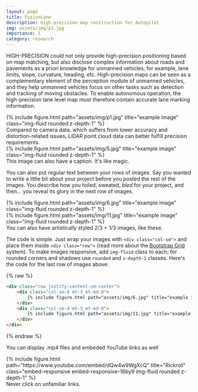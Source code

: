 ```yaml
---
layout: page
title: FusionLane
description: High-precision map construction for Autopilot
img: assets/img/p1.jpg
importance: 1
category: research
---
```


HIGH-PRECISION could not only provide high-precision positioning based on map matching, but also disclose complex information about roads and pavements as a priori knowledge for unmanned vehicles, for example, lane limits, slope, curvature, heading, etc. High-precision maps can be seen as a complementary element of the perception module of unmanned vehicles, and they help unmanned vehicles focus on other tasks such as detection and tracking of moving obstacles. To enable autonomous operation, the high-precision lane level map must therefore contain accurate lane marking information.


<div class="row justify-content-sm-center">
    <div class="col-sm mt-3 mt-md-0 width:50%">
        {% include figure.html path="assets/img/p1.jpg" title="example image" class="img-fluid rounded z-depth-1" %}
    </div>
</div>
<div class="caption">
    Compared to camera data, which suffers from lower accuracy and distortion-related issues, LiDAR point cloud data can better fulfill precision requirements.
</div>
<div class="row">
    <div class="col-sm mt-3 mt-md-0">
        {% include figure.html path="assets/img/5.jpg" title="example image" class="img-fluid rounded z-depth-1" %}
    </div>
</div>
<div class="caption">
    This image can also have a caption. It's like magic.
</div>

You can also put regular text between your rows of images.
Say you wanted to write a little bit about your project before you posted the rest of the images.
You describe how you toiled, sweated, *bled* for your project, and then... you reveal its glory in the next row of images.


<div class="row justify-content-sm-center">
    <div class="col-sm-8 mt-3 mt-md-0">
        {% include figure.html path="assets/img/6.jpg" title="example image" class="img-fluid rounded z-depth-1" %}
    </div>
    <div class="col-sm-4 mt-3 mt-md-0">
        {% include figure.html path="assets/img/11.jpg" title="example image" class="img-fluid rounded z-depth-1" %}
    </div>
</div>
<div class="caption">
    You can also have artistically styled 2/3 + 1/3 images, like these.
</div>


The code is simple.
Just wrap your images with `<div class="col-sm">` and place them inside `<div class="row">` (read more about the <a href="https://getbootstrap.com/docs/4.4/layout/grid/">Bootstrap Grid</a> system).
To make images responsive, add `img-fluid` class to each; for rounded corners and shadows use `rounded` and `z-depth-1` classes.
Here's the code for the last row of images above:

{% raw %}
```html
<div class="row justify-content-sm-center">
    <div class="col-sm-8 mt-3 mt-md-0">
        {% include figure.html path="assets/img/6.jpg" title="example image" class="img-fluid rounded z-depth-1" %}
    </div>
    <div class="col-sm-4 mt-3 mt-md-0">
        {% include figure.html path="assets/img/11.jpg" title="example image" class="img-fluid rounded z-depth-1" %}
    </div>
</div>
```
{% endraw %}

You can display .mp4 files and embeded YouTube links as well

<div class="row justify-content-sm-center">
    <div class="col-6">
        {% include figure.html path="https://www.youtube.com/embed/dQw4w9WgXcQ" title="Rickroll" class="embed-responsive embed-responsive-16by9 img-fluid rounded z-depth-1" %}
    </div>
</div>
<div class="caption">
	Never click on unfamiliar links.
</div>
